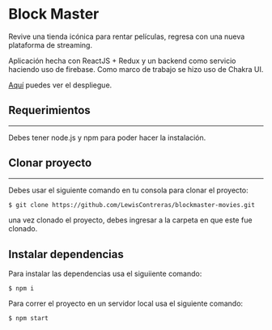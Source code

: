 # Block Master

Revive una tienda icónica para rentar películas, regresa con una nueva plataforma de streaming.

Aplicación hecha con ReactJS + Redux y un backend como servicio haciendo uso de firebase.
Como marco de trabajo se hizo uso de Chakra UI.

[Aquí](https://lewiscontreras.github.io/blockmaster-movies/) puedes ver el despliegue.


## Requerimientos 
--------

Debes tener node.js y npm para poder hacer la instalación.


## Clonar proyecto
--------

Debes usar el siguiente comando en tu consola para clonar el proyecto:

```bash
$ git clone https://github.com/LewisContreras/blockmaster-movies.git
```

una vez clonado el proyecto, debes ingresar a la carpeta en que este fue clonado.

## Instalar dependencias

Para instalar las dependencias usa el siguiiente comando:

```
$ npm i
```

Para correr el proyecto en un servidor local usa el siguiente comando:

```
$ npm start
```





